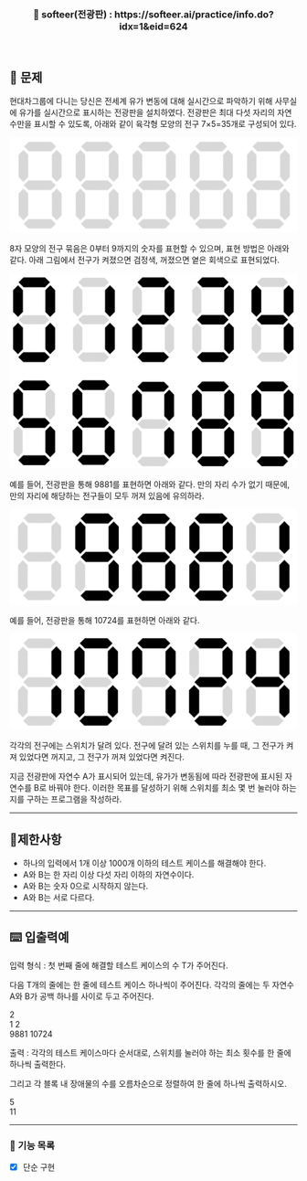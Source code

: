 <h3 align="center"> 
    📢 softeer(전광판) : https://softeer.ai/practice/info.do?idx=1&eid=624
</h3>

<br>

## 🚀 문제
현대차그룹에 다니는 당신은 전세계 유가 변동에 대해 실시간으로 파악하기 위해 사무실에 유가를 실시간으로 표시하는 전광판을 설치하였다. 전광판은 최대 다섯 자리의 자연수만을 표시할 수 있도록, 아래와 같이 육각형 모양의 전구 7×5=35개로 구성되어 있다.

![img.png](img.png)

8자 모양의 전구 묶음은 0부터 9까지의 숫자를 표현할 수 있으며, 표현 방법은 아래와 같다. 아래 그림에서 전구가 켜졌으면 검정색, 꺼졌으면 옅은 회색으로 표현되었다.

![img_1.png](img_1.png)

예를 들어, 전광판을 통해 9881를 표현하면 아래와 같다. 만의 자리 수가 없기 때문에, 만의 자리에 해당하는 전구들이 모두 꺼져 있음에 유의하라.

![img_2.png](img_2.png)

예를 들어, 전광판을 통해 10724를 표현하면 아래와 같다.

![img_3.png](img_3.png)

각각의 전구에는 스위치가 달려 있다. 전구에 달려 있는 스위치를 누를 때, 그 전구가 켜져 있었다면 꺼지고, 그 전구가 꺼져 있었다면 켜진다.



지금 전광판에 자연수 A가 표시되어 있는데, 유가가 변동됨에 따라 전광판에 표시된 자연수를 B로 바꿔야 한다. 이러한 목표를 달성하기 위해 스위치를 최소 몇 번 눌러야 하는지를 구하는 프로그램을 작성하라.


---
## 🚦제한사항
- 하나의 입력에서 1개 이상 1000개 이하의 테스트 케이스를 해결해야 한다.
- A와 B는 한 자리 이상 다섯 자리 이하의 자연수이다.
- A와 B는 숫자 0으로 시작하지 않는다.
- A와 B는 서로 다르다.

---

## ⌨️ 입출력예
입력 형식 : 첫 번째 줄에 해결할 테스트 케이스의 수 T가 주어진다.

다음 T개의 줄에는 한 줄에 테스트 케이스 하나씩이 주어진다. 각각의 줄에는 두 자연수 A와 B가 공백 하나를 사이로 두고 주어진다.

2  
1 2  
9881 10724  

출력 : 각각의 테스트 케이스마다 순서대로, 스위치를 눌러야 하는 최소 횟수를 한 줄에 하나씩 출력한다.

그리고 각 블록 내 장애물의 수를 오름차순으로 정렬하여 한 줄에 하나씩 출력하시오.

5  
11  

---

### 📜 기능 목록
- [x] 단순 구현
